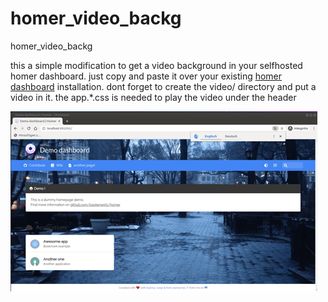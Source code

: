 # homer_video_backg
homer_video_backg


this a simple modification to get a video background in your selfhosted homer dashboard.
just copy and paste it over your existing [homer dashboard](/bastienwirtz/homer/) installation.
dont forget to create the video/ directory and put a video in it.
the app.*.css is needed to play the video under the header

![](video-backg.gif)
